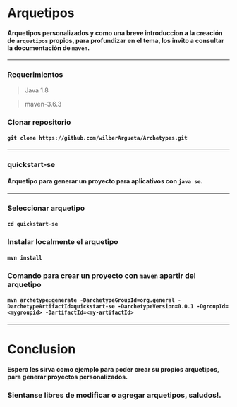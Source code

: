 # Arquetipos
#### Arquetipos personalizados y como una breve introduccion a la creación de `arquetipos` propios, para profundizar en el tema, los invito a consultar la documentación de `maven`.

***

### Requerimientos
> Java 1.8 

> maven-3.6.3 
### Clonar repositorio
#### `git clone https://github.com/wilberArgueta/Archetypes.git`

---

### quickstart-se
#### Arquetipo para generar un proyecto para aplicativos con `java se`.

---

### Seleccionar arquetipo
#### `cd quickstart-se`

### Instalar localmente el arquetipo
#### `mvn install`

### Comando para crear un proyecto con `maven` apartir del arquetipo
#### `mvn archetype:generate -DarchetypeGroupId=org.general -DarchetypeArtifactId=quickstart-se -DarchetypeVersion=0.0.1 -DgroupId=<mygroupid> -DartifactId=<my-artifactId>` 

---

# Conclusion
#### Espero les sirva como ejemplo para poder crear su propios arquetipos, para generar proyectos personalizados.
### Sientanse libres de modificar o agregar arquetipos, saludos!.